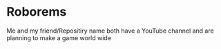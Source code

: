 # Roborems
Me and my friend/Repositiry name both have a YouTube channel and are planning to make a game world wide

